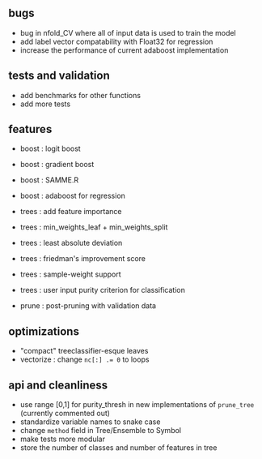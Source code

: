 bugs
----
 * bug in nfold_CV where all of input data is used to train the model
 * add label vector compatability with Float32 for regression
 * increase the performance of current adaboost implementation

tests and validation
--------------------
 * add benchmarks for other functions
 * add more tests

features
--------
 * boost : logit boost
 * boost : gradient boost
 * boost : SAMME.R
 * boost : adaboost for regression


 * trees : add feature importance
 * trees : min_weights_leaf + min_weights_split
 * trees : least absolute deviation
 * trees : friedman's improvement score
 * trees : sample-weight support
 * trees : user input purity criterion for classification

 * prune : post-pruning with validation data


optimizations
-------------
 * "compact" treeclassifier-esque leaves
 * vectorize : change `nc[:] .= 0` to loops

api and cleanliness
-------------------
 * use range [0,1] for purity_thresh in new implementations of `prune_tree` (currently commented out)
 * standardize variable names to snake case
 * change `method` field in Tree/Ensemble to Symbol
 * make tests more modular
 * store the number of classes and number of features in tree